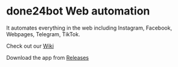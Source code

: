 # done24bot Web automation

It automates everything in the web including Instagram, Facebook, Webpages, Telegram, TikTok.

Check out our [Wiki](https://github.com/xshopper/done24bot_v3/wiki)

Download the app from [Releases](https://github.com/xshopper/done24bot_v3/releases)
